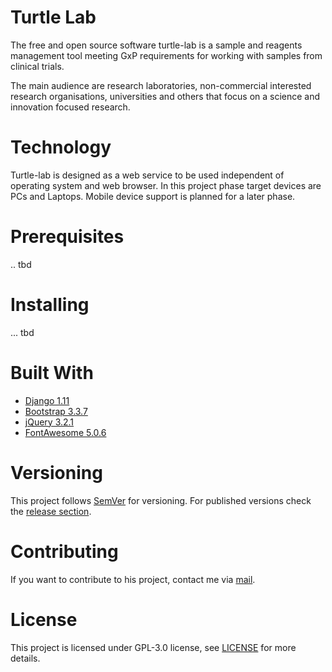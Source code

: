 # Turtle Lab
The free and open source software turtle-lab 
is a sample and reagents management tool meeting GxP requirements 
for working with samples from clinical trials. 

The main audience are research laboratories, 
non-commercial interested research organisations, 
universities and others that focus on a science and 
innovation focused research. 

# Technology
Turtle-lab is designed as a web service to be used independent of operating system and web browser. 
In this project phase target devices are PCs and Laptops. Mobile device support is planned for a later phase. 

# Prerequisites
.. tbd

# Installing
... tbd

# Built With
* [Django 1.11](https://www.djangoproject.com/)
* [Bootstrap 3.3.7](https://getbootstrap.com/docs/3.3/)
* [jQuery 3.2.1](https://jquery.com/)
* [FontAwesome 5.0.6](https://fontawesome.com/)


# Versioning
This project follows [SemVer](https://semver.org/) for versioning. 
For published versions check the [release section](https://github.com/enricoba/turtle-lab/releases).

# Contributing 
If you want to contribute to his project, 
contact me via [mail](mailto:h.baran@posteo.eu).

# License 
This project is licensed under GPL-3.0 license,
 see [LICENSE](LICENSE) for more details.

